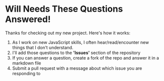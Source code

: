 <h1>Will Needs These Questions Answered!</h1>

<p>Thanks for checking out my new project. Here's how it works:</p>

<ol>
  <li>As I work on new JavaScript skills, I often hear/read/encounter new things that I don't understand.
  <li>I'll add those questions to the <b>'Issues'</b> section of the repository
  <li>If you can answer a question, create a fork of the repo and answer it in a markdown file
  <li> Submit a pull request with a message about which issue you are responding to
</ol>